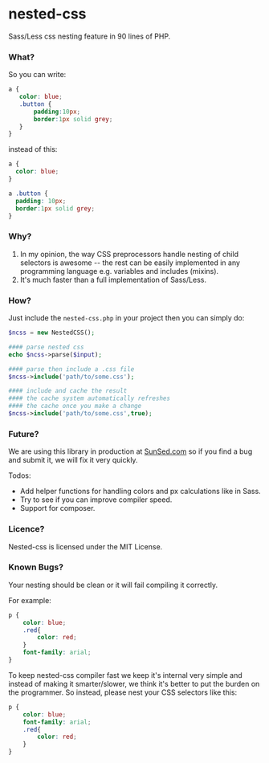 # nested-css
Sass/Less css nesting feature in 90 lines of PHP.

### What?

So you can write:

```css
a {
   color: blue;
   .button {
       padding:10px;
       border:1px solid grey;
   }
}
```

instead of this:

```css
a {
  color: blue;
}

a .button {
  padding: 10px;
  border:1px solid grey;
}

```

### Why?

1. In my opinion, the way CSS preprocessors handle nesting of child selectors is awesome -- the rest can be easily implemented in any programming language e.g. variables and includes (mixins).
2. It's much faster than a full implementation of Sass/Less.

### How?

Just include the `nested-css.php` in your project then you can simply do:

```php
$ncss = new NestedCSS();

#### parse nested css
echo $ncss->parse($input);

#### parse then include a .css file
$ncss->include('path/to/some.css');

#### include and cache the result
#### the cache system automatically refreshes
#### the cache once you make a change
$ncss->include('path/to/some.css',true);
```

### Future?

We are using this library in production at [SunSed.com](https://www.sunsed.com) so if you find a bug and submit it, we will fix it very quickly.

Todos:

- Add helper functions for handling colors and px calculations like in Sass.
- Try to see if you can improve compiler speed.
- Support for composer.

### Licence?

Nested-css is licensed under the MIT License.

### Known Bugs?

Your nesting should be clean or it will fail compiling it correctly.

For example:

```css
p {
    color: blue;
    .red{
        color: red;
    }
    font-family: arial;
}
```

To keep nested-css compiler fast we keep it's internal very simple and instead of making it smarter/slower, we think it's better to put the burden on the programmer. So instead, please nest your CSS selectors like this:

```css
p {
    color: blue;
    font-family: arial;
    .red{
        color: red;
    }
}
```
